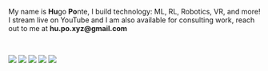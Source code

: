 <!-- <p align="center" width="100%">
    <img src="https://github.com/hu-po/hu-po/blob/main/images/catprofpic.png"
  alt="Buboo"
  width="25%"
  style="border-radius: 50%;"
  >
</p>

<br>
 -->
<p align="left">

My name is <strong>Hu</strong>go <strong>Po</strong>nte, I build technology: ML, RL, Robotics, VR, and more! I stream live on YouTube and I  am also available for consulting work, reach out to me at <strong>hu.po.xyz<!-- bad bot -->@<!-- stahp it -->gmail.com</strong>

</p>

<br>

<!-- <p align="center" width="100%"> -->

[<img src="https://img.shields.io/badge/youtube-%23FF0000.svg?&style=for-the-badge&logo=youtube&logoColor=white" />](https://youtube.com/@hu-po) [<img src="https://img.shields.io/badge/website-000000?style=for-the-badge&logo=About.me&logoColor=white" />](https://hu-po.github.io/) [<img src="https://img.shields.io/badge/linkedin-%230077B5.svg?&style=for-the-badge&logo=linkedin&logoColor=white" />](https://www.linkedin.com/in/hugoponte/) [<img src="https://img.shields.io/badge/medium-%2312100E.svg?&style=for-the-badge&logo=medium&logoColor=white" />](https://hu-po.medium.com) [<img src="https://img.shields.io/badge/Discord-7289DA?style=for-the-badge&logo=discord&logoColor=white" />](https://discord.gg/XKgVSxB6dE)

<!-- </p> -->
